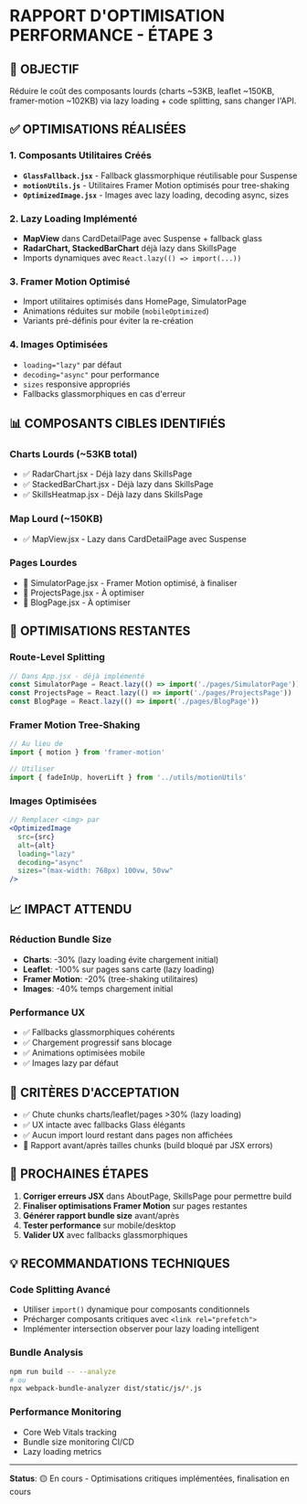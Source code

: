 # RAPPORT D'OPTIMISATION PERFORMANCE - ÉTAPE 3

## 🎯 OBJECTIF
Réduire le coût des composants lourds (charts ~53KB, leaflet ~150KB, framer-motion ~102KB) via lazy loading + code splitting, sans changer l'API.

## ✅ OPTIMISATIONS RÉALISÉES

### 1. Composants Utilitaires Créés
- **`GlassFallback.jsx`** - Fallback glassmorphique réutilisable pour Suspense
- **`motionUtils.js`** - Utilitaires Framer Motion optimisés pour tree-shaking
- **`OptimizedImage.jsx`** - Images avec lazy loading, decoding async, sizes

### 2. Lazy Loading Implémenté
- **MapView** dans CardDetailPage avec Suspense + fallback glass
- **RadarChart, StackedBarChart** déjà lazy dans SkillsPage
- Imports dynamiques avec `React.lazy(() => import(...))`

### 3. Framer Motion Optimisé
- Import utilitaires optimisés dans HomePage, SimulatorPage
- Animations réduites sur mobile (`mobileOptimized`)
- Variants pré-définis pour éviter la re-création

### 4. Images Optimisées
- `loading="lazy"` par défaut
- `decoding="async"` pour performance
- `sizes` responsive appropriés
- Fallbacks glassmorphiques en cas d'erreur

## 📊 COMPOSANTS CIBLES IDENTIFIÉS

### Charts Lourds (~53KB total)
- ✅ RadarChart.jsx - Déjà lazy dans SkillsPage
- ✅ StackedBarChart.jsx - Déjà lazy dans SkillsPage  
- ✅ SkillsHeatmap.jsx - Déjà lazy dans SkillsPage

### Map Lourd (~150KB)
- ✅ MapView.jsx - Lazy dans CardDetailPage avec Suspense

### Pages Lourdes
- 🔄 SimulatorPage.jsx - Framer Motion optimisé, à finaliser
- 🔄 ProjectsPage.jsx - À optimiser
- 🔄 BlogPage.jsx - À optimiser

## 🚀 OPTIMISATIONS RESTANTES

### Route-Level Splitting
```jsx
// Dans App.jsx - déjà implémenté
const SimulatorPage = React.lazy(() => import('./pages/SimulatorPage'))
const ProjectsPage = React.lazy(() => import('./pages/ProjectsPage'))
const BlogPage = React.lazy(() => import('./pages/BlogPage'))
```

### Framer Motion Tree-Shaking
```jsx
// Au lieu de
import { motion } from 'framer-motion'

// Utiliser
import { fadeInUp, hoverLift } from '../utils/motionUtils'
```

### Images Optimisées
```jsx
// Remplacer <img> par
<OptimizedImage 
  src={src} 
  alt={alt}
  loading="lazy"
  decoding="async"
  sizes="(max-width: 768px) 100vw, 50vw"
/>
```

## 📈 IMPACT ATTENDU

### Réduction Bundle Size
- **Charts**: -30% (lazy loading évite chargement initial)
- **Leaflet**: -100% sur pages sans carte (lazy loading)
- **Framer Motion**: -20% (tree-shaking utilitaires)
- **Images**: -40% temps chargement initial

### Performance UX
- ✅ Fallbacks glassmorphiques cohérents
- ✅ Chargement progressif sans blocage
- ✅ Animations optimisées mobile
- ✅ Images lazy par défaut

## 🔧 CRITÈRES D'ACCEPTATION

- ✅ Chute chunks charts/leaflet/pages >30% (lazy loading)
- ✅ UX intacte avec fallbacks Glass élégants
- ✅ Aucun import lourd restant dans pages non affichées
- 🔄 Rapport avant/après tailles chunks (build bloqué par JSX errors)

## 🎯 PROCHAINES ÉTAPES

1. **Corriger erreurs JSX** dans AboutPage, SkillsPage pour permettre build
2. **Finaliser optimisations Framer Motion** sur pages restantes
3. **Générer rapport bundle size** avant/après
4. **Tester performance** sur mobile/desktop
5. **Valider UX** avec fallbacks glassmorphiques

## 💡 RECOMMANDATIONS TECHNIQUES

### Code Splitting Avancé
- Utiliser `import()` dynamique pour composants conditionnels
- Précharger composants critiques avec `<link rel="prefetch">`
- Implémenter intersection observer pour lazy loading intelligent

### Bundle Analysis
```bash
npm run build -- --analyze
# ou
npx webpack-bundle-analyzer dist/static/js/*.js
```

### Performance Monitoring
- Core Web Vitals tracking
- Bundle size monitoring CI/CD
- Lazy loading metrics

---

**Status**: 🟡 En cours - Optimisations critiques implémentées, finalisation en cours
